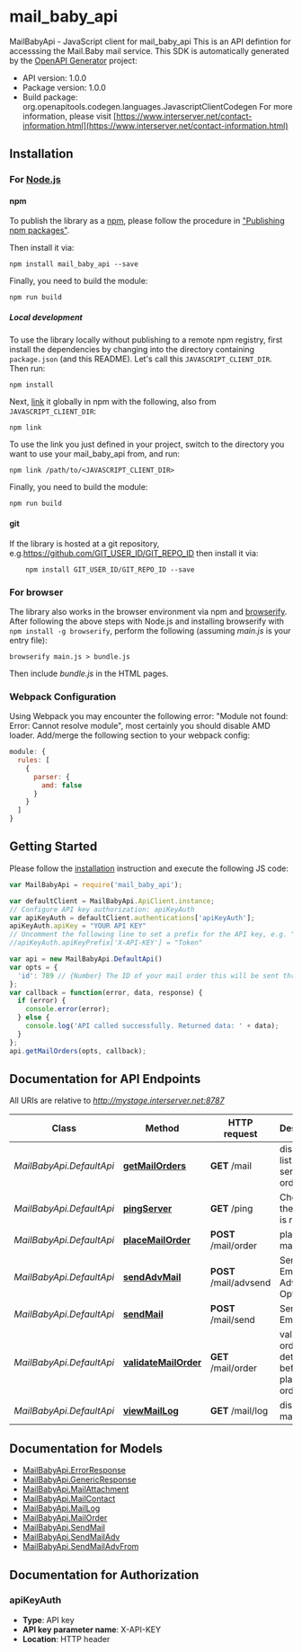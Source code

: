 # mail_baby_api

MailBabyApi - JavaScript client for mail_baby_api
This is an API defintion for accesssing the Mail.Baby mail service.
This SDK is automatically generated by the [OpenAPI Generator](https://openapi-generator.tech) project:

- API version: 1.0.0
- Package version: 1.0.0
- Build package: org.openapitools.codegen.languages.JavascriptClientCodegen
For more information, please visit [https://www.interserver.net/contact-information.html](https://www.interserver.net/contact-information.html)

## Installation

### For [Node.js](https://nodejs.org/)

#### npm

To publish the library as a [npm](https://www.npmjs.com/), please follow the procedure in ["Publishing npm packages"](https://docs.npmjs.com/getting-started/publishing-npm-packages).

Then install it via:

```shell
npm install mail_baby_api --save
```

Finally, you need to build the module:

```shell
npm run build
```

##### Local development

To use the library locally without publishing to a remote npm registry, first install the dependencies by changing into the directory containing `package.json` (and this README). Let's call this `JAVASCRIPT_CLIENT_DIR`. Then run:

```shell
npm install
```

Next, [link](https://docs.npmjs.com/cli/link) it globally in npm with the following, also from `JAVASCRIPT_CLIENT_DIR`:

```shell
npm link
```

To use the link you just defined in your project, switch to the directory you want to use your mail_baby_api from, and run:

```shell
npm link /path/to/<JAVASCRIPT_CLIENT_DIR>
```

Finally, you need to build the module:

```shell
npm run build
```

#### git

If the library is hosted at a git repository, e.g.https://github.com/GIT_USER_ID/GIT_REPO_ID
then install it via:

```shell
    npm install GIT_USER_ID/GIT_REPO_ID --save
```

### For browser

The library also works in the browser environment via npm and [browserify](http://browserify.org/). After following
the above steps with Node.js and installing browserify with `npm install -g browserify`,
perform the following (assuming *main.js* is your entry file):

```shell
browserify main.js > bundle.js
```

Then include *bundle.js* in the HTML pages.

### Webpack Configuration

Using Webpack you may encounter the following error: "Module not found: Error:
Cannot resolve module", most certainly you should disable AMD loader. Add/merge
the following section to your webpack config:

```javascript
module: {
  rules: [
    {
      parser: {
        amd: false
      }
    }
  ]
}
```

## Getting Started

Please follow the [installation](#installation) instruction and execute the following JS code:

```javascript
var MailBabyApi = require('mail_baby_api');

var defaultClient = MailBabyApi.ApiClient.instance;
// Configure API key authorization: apiKeyAuth
var apiKeyAuth = defaultClient.authentications['apiKeyAuth'];
apiKeyAuth.apiKey = "YOUR API KEY"
// Uncomment the following line to set a prefix for the API key, e.g. "Token" (defaults to null)
//apiKeyAuth.apiKeyPrefix['X-API-KEY'] = "Token"

var api = new MailBabyApi.DefaultApi()
var opts = {
  'id': 789 // {Number} The ID of your mail order this will be sent through.
};
var callback = function(error, data, response) {
  if (error) {
    console.error(error);
  } else {
    console.log('API called successfully. Returned data: ' + data);
  }
};
api.getMailOrders(opts, callback);

```

## Documentation for API Endpoints

All URIs are relative to *http://mystage.interserver.net:8787*

Class | Method | HTTP request | Description
------------ | ------------- | ------------- | -------------
*MailBabyApi.DefaultApi* | [**getMailOrders**](docs/DefaultApi.md#getMailOrders) | **GET** /mail | displays a list of mail service orders
*MailBabyApi.DefaultApi* | [**pingServer**](docs/DefaultApi.md#pingServer) | **GET** /ping | Checks if the server is running
*MailBabyApi.DefaultApi* | [**placeMailOrder**](docs/DefaultApi.md#placeMailOrder) | **POST** /mail/order | places a mail order
*MailBabyApi.DefaultApi* | [**sendAdvMail**](docs/DefaultApi.md#sendAdvMail) | **POST** /mail/advsend | Sends an Email with Advanced Options
*MailBabyApi.DefaultApi* | [**sendMail**](docs/DefaultApi.md#sendMail) | **POST** /mail/send | Sends an Email
*MailBabyApi.DefaultApi* | [**validateMailOrder**](docs/DefaultApi.md#validateMailOrder) | **GET** /mail/order | validatess order details before placing an order
*MailBabyApi.DefaultApi* | [**viewMailLog**](docs/DefaultApi.md#viewMailLog) | **GET** /mail/log | displays the mail log


## Documentation for Models

 - [MailBabyApi.ErrorResponse](docs/ErrorResponse.md)
 - [MailBabyApi.GenericResponse](docs/GenericResponse.md)
 - [MailBabyApi.MailAttachment](docs/MailAttachment.md)
 - [MailBabyApi.MailContact](docs/MailContact.md)
 - [MailBabyApi.MailLog](docs/MailLog.md)
 - [MailBabyApi.MailOrder](docs/MailOrder.md)
 - [MailBabyApi.SendMail](docs/SendMail.md)
 - [MailBabyApi.SendMailAdv](docs/SendMailAdv.md)
 - [MailBabyApi.SendMailAdvFrom](docs/SendMailAdvFrom.md)


## Documentation for Authorization



### apiKeyAuth


- **Type**: API key
- **API key parameter name**: X-API-KEY
- **Location**: HTTP header

